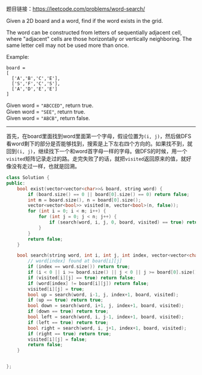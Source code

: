 题目链接：https://leetcode.com/problems/word-search/

Given a 2D board and a word, find if the word exists in the grid.

The word can be constructed from letters of sequentially adjacent cell, where "adjacent" cells are those horizontally or vertically neighboring. The same letter cell may not be used more than once.

Example:
```
board = 
[
  ['A','B','C','E'],
  ['S','F','C','S'],
  ['A','D','E','E']
]
```

Given word = `"ABCCED"`, return true.\
Given word = `"SEE"`, return true.\
Given word = `"ABCB"`, return false.

---

首先，在board里面找到word里面第一个字母，假设位置为`(i, j)`，然后做DFS看word剩下的部分是否能够找到，搜索是上下左右四个方向的。如果找不到，就回到`(i, j)`，继续找下一个和word首字母一样的字母。做DFS的时候，用一个`visited`矩阵记录走过的路。走完失败了的话，就把`visited`返回原来的值，就好像没有走过一样，也就是回溯。

```cpp
class Solution {
public:
    bool exist(vector<vector<char>>& board, string word) {
        if (board.size() == 0 || board[0].size() == 0) return false;
        int m = board.size(), n = board[0].size();
        vector<vector<bool>> visited(m, vector<bool>(n, false));
        for (int i = 0; i < m; i++) {
            for (int j = 0; j < n; j++) {
                if (search(word, i, j, 0, board, visited) == true) return true;
            }
        } 
        return false;    
    }

    bool search(string word, int i, int j, int index, vector<vector<char>>& board, vector<vector<bool>>& visited) {
        // word[index] found at board[i][j]
        if (index == word.size()) return true;
        if (i < 0 || i >= board.size() || j < 0 || j >= board[0].size()) return false;
        if (visited[i][j] == true) return false;
        if (word[index] != board[i][j]) return false;
        visited[i][j] = true;
        bool up = search(word, i-1, j, index+1, board, visited);
        if (up == true) return true;
        bool down = search(word, i+1, j, index+1, board, visited);
        if (down == true) return true;
        bool left = search(word, i, j-1, index+1, board, visited);
        if (left == true) return true;
        bool right = search(word, i, j+1, index+1, board, visited);
        if (right == true) return true;
        visited[i][j] = false;
        return false;
    }


};
```